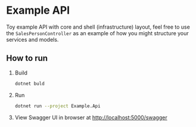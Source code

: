 # Example API

Toy example API with core and shell (infrastructure) layout, feel free to use the `SalesPersonController` as an example of how you might structure your services and models.
## How to run

1. Build
   
    ```sh
    dotnet buld
    ```
2. Run

    ```sh
    dotnet run --project Example.Api
    ```
3. View Swagger UI in browser at [http://localhost:5000/swagger](http://localhost:5000/swagger)
